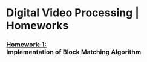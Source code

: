 # Digital Video Processing | Homeworks
### [Homework-1:](homework-1) <br>Implementation of Block Matching Algorithm

